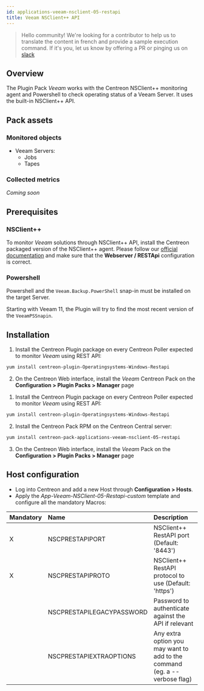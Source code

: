 ```yaml
---
id: applications-veeam-nsclient-05-restapi
title: Veeam NSClient++ API
---
```


> Hello community! We're looking for a contributor to help us to translate the 
content in french and provide a sample execution command. If it's you, let us 
know by offering a PR or pinging us on [slack](https://centreon.slack.com)

## Overview

The Plugin Pack *Veeam* works with the Centreon NSClient++ monitoring agent and 
Powershell to check operating status of a Veeam Server. It uses the built-in NSClient++
API. 

## Pack assets

### Monitored objects

* Veeam Servers: 
    * Jobs 
    * Tapes

### Collected metrics

*Coming soon*

## Prerequisites

### NSClient++

To monitor *Veeam* solutions through NSClient++ API, install the Centreon packaged version 
of the NSClient++ agent. Please follow our [official documentation](../tutorials/centreon-nsclient-tutorial) 
and make sure that the **Webserver / RESTApi** configuration is correct. 

### Powershell 

Powershell and the `Veeam.Backup.PowerShell` snap-in must be installed
on the target Server. 

Starting with Veeam 11, the Plugin will try to find the most recent version of 
the `VeeamPSSnapin`. 

## Installation 

<!--DOCUSAURUS_CODE_TABS-->

<!--Online IMP Licence & IT-100 Editions-->

1. Install the Centreon Plugin package on every Centreon Poller expected to monitor *Veeam* using REST API:

```bash
yum install centreon-plugin-Operatingsystems-Windows-Restapi
```

2. On the Centreon Web interface, install the *Veeam* Centreon Pack on the **Configuration > Plugin Packs > Manager** page

<!--Offline IMP License-->

1. Install the Centreon Plugin package on every Centreon Poller expected to monitor *Veeam* using REST API:

```bash
yum install centreon-plugin-Operatingsystems-Windows-Restapi
```

2. Install the Centreon Pack RPM on the Centreon Central server:

```bash
yum install centreon-pack-applications-veeam-nsclient-05-restapi
```

3. On the Centreon Web interface, install the *Veeam* Pack on the **Configuration > Plugin Packs > Manager** page

<!--END_DOCUSAURUS_CODE_TABS-->

## Host configuration

* Log into Centreon and add a new Host through **Configuration > Hosts**.
* Apply the *App-Veeam-NSClient-05-Restapi-custom* template and configure all the mandatory Macros:

| Mandatory | Name                      | Description                                                                |
|:----------|:--------------------------|:-------------------------------------------------------------------------- |
| X         | NSCPRESTAPIPORT           | NSClient++ RestAPI port (Default: '8443')                                  |
| X         | NSCPRESTAPIPROTO          | NSClient++ RestAPI protocol to use (Default: 'https')                      |
|           | NSCPRESTAPILEGACYPASSWORD | Password to authenticate against the API if relevant                       |
|           | NSCPRESTAPIEXTRAOPTIONS   | Any extra option you may want to add to the command (eg. a --verbose flag) |
